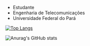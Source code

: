 - Estudante
- Engenharia de Telecomunicações
- Universidade Federal do Pará

[![Top Langs](https://github-readme-stats.vercel.app/api/top-langs/?username=gabrielfariasnunes&hide_progress=false)](https://github.com/anuraghazra/github-readme-stats)

![Anurag's GitHub stats](https://github-readme-stats.vercel.app/api?username=gabrielfariasnunes&show_icons=true)

